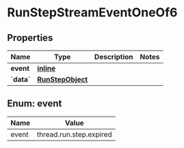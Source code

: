 
# RunStepStreamEventOneOf6

## Properties
| Name | Type | Description | Notes |
| ------------ | ------------- | ------------- | ------------- |
| **event** | [**inline**](#Event) |  |  |
| **&#x60;data&#x60;** | [**RunStepObject**](RunStepObject.md) |  |  |


<a id="Event"></a>
## Enum: event
| Name | Value |
| ---- | ----- |
| event | thread.run.step.expired |



